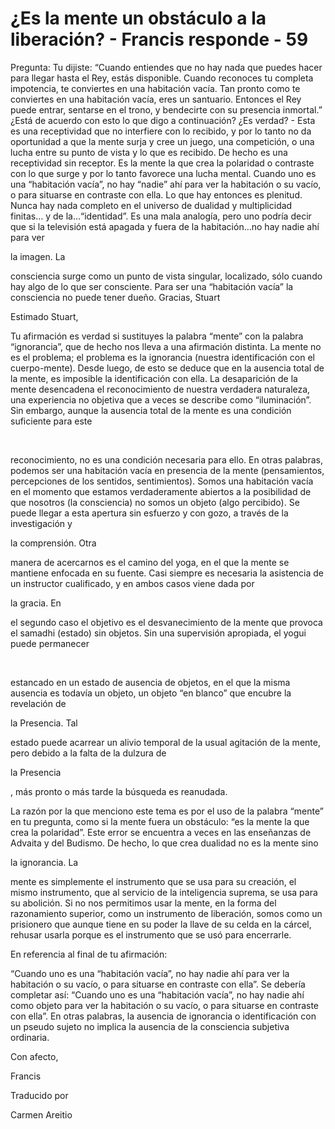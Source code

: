 # ¿Es la mente un obstáculo a la liberación? - Francis responde - 59

Pregunta: Tu dijiste: &ldquo;Cuando entiendes que no hay nada que puedes hacer para llegar hasta el Rey, est&aacute;s disponible. Cuando reconoces tu completa impotencia, te conviertes en una habitaci&oacute;n vac&iacute;a. Tan pronto como te conviertes en una habitaci&oacute;n vac&iacute;a, eres un santuario. Entonces el Rey puede entrar, sentarse en el trono, y bendecirte con su presencia inmortal.&rdquo; &iquest;Est&aacute; de acuerdo con esto lo que digo a continuaci&oacute;n? &iquest;Es verdad? - Esta es una receptividad que no interfiere con lo recibido, y por lo tanto no da oportunidad a que la mente surja y cree un juego, una competici&oacute;n, o una lucha entre su punto de vista y lo que es recibido. De hecho es una receptividad sin receptor. Es la mente la que crea la polaridad o contraste con lo que surge y por lo tanto favorece una lucha mental. Cuando uno es una &ldquo;habitaci&oacute;n vac&iacute;a&rdquo;, no hay &ldquo;nadie&rdquo; ah&iacute; para ver la habitaci&oacute;n o su vac&iacute;o, o para situarse en contraste con ella. Lo que hay entonces es plenitud. Nunca hay nada completo en el universo de dualidad y multiplicidad finitas&hellip; y de la&hellip;&ldquo;identidad&rdquo;. Es una mala analog&iacute;a, pero uno podr&iacute;a decir que si la televisi&oacute;n est&aacute; apagada y fuera de la habitaci&oacute;n&hellip;no hay nadie ah&iacute; para ver 

la imagen. La

 consciencia surge como un punto de vista singular, localizado, s&oacute;lo cuando hay algo de lo que ser consciente. Para ser una &ldquo;habitaci&oacute;n vac&iacute;a&rdquo; la consciencia no puede tener due&ntilde;o. Gracias, Stuart

Estimado Stuart,

Tu afirmaci&oacute;n es verdad si sustituyes la palabra &ldquo;mente&rdquo; con la palabra &ldquo;ignorancia&rdquo;, que de hecho nos lleva a una afirmaci&oacute;n distinta. La mente no es el problema; el problema es la ignorancia (nuestra identificaci&oacute;n con el cuerpo-mente). Desde luego, de esto se deduce que en la ausencia total de la mente, es imposible la identificaci&oacute;n con ella. La desaparici&oacute;n de la mente desencadena el reconocimiento de nuestra verdadera naturaleza, una experiencia no objetiva que a veces se describe como &ldquo;iluminaci&oacute;n&rdquo;. Sin embargo, aunque la ausencia total de la mente es una condici&oacute;n suficiente para este

&nbsp; 

reconocimiento, no es una condici&oacute;n necesaria para ello. En otras palabras, podemos ser una habitaci&oacute;n vac&iacute;a en presencia de la mente (pensamientos, percepciones de los sentidos, sentimientos). Somos una habitaci&oacute;n vac&iacute;a en el momento que estamos verdaderamente abiertos a la posibilidad de que nosotros (la consciencia) no somos un objeto (algo percibido). Se puede llegar a esta apertura sin esfuerzo y con gozo, a trav&eacute;s de la investigaci&oacute;n y 

la comprensi&oacute;n. Otra

 manera de acercarnos es el camino del yoga, en el que la mente se mantiene enfocada en su fuente. Casi siempre es necesaria la asistencia de un instructor cualificado, y en ambos casos viene dada por 

la gracia. En

 el segundo caso el objetivo es el desvanecimiento de la mente que provoca el samadhi (estado) sin objetos. Sin una supervisi&oacute;n apropiada, el yogui puede permanecer

&nbsp; 

estancado en un estado de ausencia de objetos, en el que la misma ausencia es todav&iacute;a un objeto, un objeto &ldquo;en blanco&rdquo; que encubre la revelaci&oacute;n de 

la Presencia. Tal

 estado puede acarrear un alivio temporal de la usual agitaci&oacute;n de la mente, pero debido a la falta de la dulzura de 

la Presencia

, m&aacute;s pronto o m&aacute;s tarde la b&uacute;squeda es reanudada.

La raz&oacute;n por la que menciono este tema es por el uso de la palabra &ldquo;mente&rdquo; en tu pregunta, como si la mente fuera un obst&aacute;culo: &ldquo;es la mente la que crea la polaridad&rdquo;. Este error se encuentra a veces en las ense&ntilde;anzas de Advaita y del Budismo. De hecho, lo que crea dualidad no es la mente sino 

la ignorancia. La

 mente es simplemente el instrumento que se usa para su creaci&oacute;n, el mismo instrumento, que al servicio de la inteligencia suprema, se usa para su abolici&oacute;n. Si no nos permitimos usar la mente, en la forma del razonamiento superior, como un instrumento de liberaci&oacute;n, somos como un prisionero que aunque tiene en su poder la llave de su celda en la c&aacute;rcel, rehusar usarla porque es el instrumento que se us&oacute; para encerrarle.

En referencia al final de tu afirmaci&oacute;n:

&ldquo;Cuando uno es una &ldquo;habitaci&oacute;n vac&iacute;a&rdquo;, no hay nadie ah&iacute; para ver la habitaci&oacute;n o su vac&iacute;o, o para situarse en contraste con ella&rdquo;. Se deber&iacute;a completar as&iacute;: &ldquo;Cuando uno es una &ldquo;habitaci&oacute;n vac&iacute;a&rdquo;, no hay nadie ah&iacute; como objeto para ver la habitaci&oacute;n o su vac&iacute;o, o para situarse en contraste con ella&rdquo;. En otras palabras, la ausencia de ignorancia o identificaci&oacute;n con un pseudo sujeto no implica la ausencia de la consciencia subjetiva ordinaria.

Con afecto,

Francis

Traducido por 

Carmen Areitio

